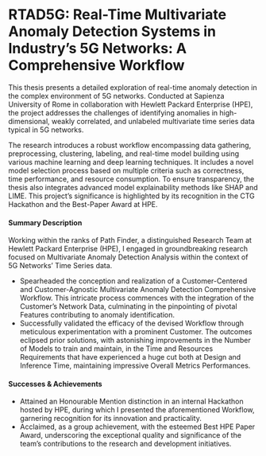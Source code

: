 # RTAD5G: Real-Time Multivariate Anomaly Detection Systems in Industry’s 5G Networks: A Comprehensive Workflow

This thesis presents a detailed exploration of real-time anomaly detection in the complex environment of 5G networks. Conducted at Sapienza University of Rome in collaboration with Hewlett Packard Enterprise (HPE), the project addresses the challenges of identifying anomalies in high-dimensional, weakly correlated, and unlabeled multivariate time series data typical in 5G networks.

The research introduces a robust workflow encompassing data gathering, preprocessing, clustering, labeling, and real-time model building using various machine learning and deep learning techniques. It includes a novel model selection process based on multiple criteria such as correctness, time performance, and resource consumption. To ensure transparency, the thesis also integrates advanced model explainability methods like SHAP and LIME. This project’s significance is highlighted by its recognition in the CTG Hackathon and the Best-Paper Award at HPE.

#### Summary Description
Working within the ranks of Path Finder, a distinguished Research Team at Hewlett Packard Enterprise (HPE), I engaged in groundbreaking research focused on Multivariate Anomaly Detection Analysis within the context of 5G Networks’ Time Series data. 
- Spearheaded the conception and realization of a Customer-Centered and Customer-Agnostic Multivariate Anomaly Detection Comprehensive Workflow. This intricate process commences with the integration of the Customer’s Network Data, culminating in the pinpointing of pivotal Features contributing to anomaly identification.
- Successfully validated the efficacy of the devised Workflow through meticulous experimentation with a prominent Customer. The outcomes eclipsed prior solutions, with astonishing improvements in the Number of Models to train and maintain, in the Time and Resources Requirements that have experienced a huge cut both at Design and Inference Time, maintaining impressive Overall Metrics Performances.


#### Successes & Achievements
- Attained an Honourable Mention distinction in an internal Hackathon hosted by HPE, during which I presented the aforementioned Workflow, garnering recognition for its innovation and practicality.
- Acclaimed, as a group achievement, with the esteemed Best HPE Paper Award, underscoring the exceptional quality and significance of the team’s contributions to the research and development initiatives.
